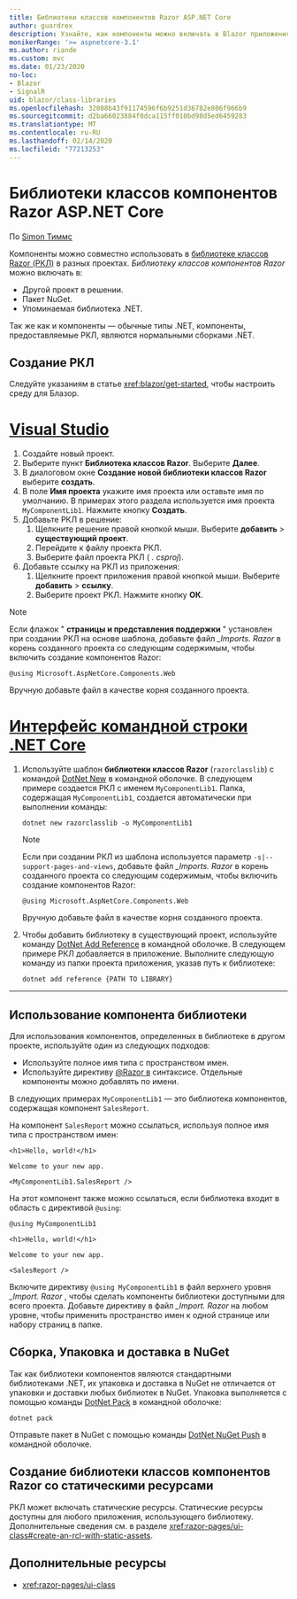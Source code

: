 ```yaml
---
title: Библиотеки классов компонентов Razor ASP.NET Core
author: guardrex
description: Узнайте, как компоненты можно включать в Blazor приложения из библиотеки внешних компонентов.
monikerRange: '>= aspnetcore-3.1'
ms.author: riande
ms.custom: mvc
ms.date: 01/23/2020
no-loc:
- Blazor
- SignalR
uid: blazor/class-libraries
ms.openlocfilehash: 32088b43f91174596f6b9251d36782e806f966b9
ms.sourcegitcommit: d2ba66023884f0dca115ff010bd98d5ed6459283
ms.translationtype: MT
ms.contentlocale: ru-RU
ms.lasthandoff: 02/14/2020
ms.locfileid: "77213253"
---
```

# <a name="aspnet-core-razor-components-class-libraries"></a>Библиотеки классов компонентов Razor ASP.NET Core

По [Simon Тиммс](https://github.com/stimms)

Компоненты можно совместно использовать в [библиотеке классов Razor (РКЛ)](xref:razor-pages/ui-class) в разных проектах. *Библиотеку классов компонентов Razor* можно включать в:

* Другой проект в решении.
* Пакет NuGet.
* Упоминаемая библиотека .NET.

Так же как и компоненты — обычные типы .NET, компоненты, предоставляемые РКЛ, являются нормальными сборками .NET.

## <a name="create-an-rcl"></a>Создание РКЛ

Следуйте указаниям в статье <xref:blazor/get-started>, чтобы настроить среду для Блазор.

# <a name="visual-studiotabvisual-studio"></a>[Visual Studio](#tab/visual-studio)

1. Создайте новый проект.
1. Выберите пункт **Библиотека классов Razor**. Выберите **Далее**.
1. В диалоговом окне **Создание новой библиотеки классов Razor** выберите **создать**.
1. В поле **Имя проекта** укажите имя проекта или оставьте имя по умолчанию. В примерах этого раздела используется имя проекта `MyComponentLib1`. Нажмите кнопку **Создать**.
1. Добавьте РКЛ в решение:
   1. Щелкните решение правой кнопкой мыши. Выберите **добавить** > **существующий проект**.
   1. Перейдите к файлу проекта РКЛ.
   1. Выберите файл проекта РКЛ ( *. csproj*).
1. Добавьте ссылку на РКЛ из приложения:
   1. Щелкните проект приложения правой кнопкой мыши. Выберите **добавить** > **ссылку**.
   1. Выберите проект РКЛ. Нажмите кнопку **ОК**.

> [!NOTE]
> Если флажок " **страницы и представления поддержки** " установлен при создании РКЛ на основе шаблона, добавьте файл *_Imports. Razor* в корень созданного проекта со следующим содержимым, чтобы включить создание компонентов Razor:
>
> ```razor
> @using Microsoft.AspNetCore.Components.Web
> ```
>
> Вручную добавьте файл в качестве корня созданного проекта.

# <a name="net-core-clitabnetcore-cli"></a>[Интерфейс командной строки .NET Core](#tab/netcore-cli)

1. Используйте шаблон **библиотеки классов Razor** (`razorclasslib`) с командой [DotNet New](/dotnet/core/tools/dotnet-new) в командной оболочке. В следующем примере создается РКЛ с именем `MyComponentLib1`. Папка, содержащая `MyComponentLib1`, создается автоматически при выполнении команды:

   ```dotnetcli
   dotnet new razorclasslib -o MyComponentLib1
   ```

   > [!NOTE]
   > Если при создании РКЛ из шаблона используется параметр `-s|--support-pages-and-views`, добавьте файл *_Imports. Razor* в корень созданного проекта со следующим содержимым, чтобы включить создание компонентов Razor:
   >
   > ```razor
   > @using Microsoft.AspNetCore.Components.Web
   > ```
   >
   > Вручную добавьте файл в качестве корня созданного проекта.

1. Чтобы добавить библиотеку в существующий проект, используйте команду [DotNet Add Reference](/dotnet/core/tools/dotnet-add-reference) в командной оболочке. В следующем примере РКЛ добавляется в приложение. Выполните следующую команду из папки проекта приложения, указав путь к библиотеке:

   ```dotnetcli
   dotnet add reference {PATH TO LIBRARY}
   ```

---

## <a name="consume-a-library-component"></a>Использование компонента библиотеки

Для использования компонентов, определенных в библиотеке в другом проекте, используйте один из следующих подходов:

* Используйте полное имя типа с пространством имен.
* Используйте директиву [\@Razor в](xref:mvc/views/razor#using) синтаксисе. Отдельные компоненты можно добавлять по имени.

В следующих примерах `MyComponentLib1` — это библиотека компонентов, содержащая компонент `SalesReport`.

На компонент `SalesReport` можно ссылаться, используя полное имя типа с пространством имен:

```razor
<h1>Hello, world!</h1>

Welcome to your new app.

<MyComponentLib1.SalesReport />
```

На этот компонент также можно ссылаться, если библиотека входит в область с директивой `@using`:

```razor
@using MyComponentLib1

<h1>Hello, world!</h1>

Welcome to your new app.

<SalesReport />
```

Включите директиву `@using MyComponentLib1` в файл верхнего уровня *_Import. Razor* , чтобы сделать компоненты библиотеки доступными для всего проекта. Добавьте директиву в файл *_Import. Razor* на любом уровне, чтобы применить пространство имен к одной странице или набору страниц в папке.

## <a name="build-pack-and-ship-to-nuget"></a>Сборка, Упаковка и доставка в NuGet

Так как библиотеки компонентов являются стандартными библиотеками .NET, их упаковка и доставка в NuGet не отличается от упаковки и доставки любых библиотек в NuGet. Упаковка выполняется с помощью команды [DotNet Pack](/dotnet/core/tools/dotnet-pack) в командной оболочке:

```dotnetcli
dotnet pack
```

Отправьте пакет в NuGet с помощью команды [DotNet NuGet Push](/dotnet/core/tools/dotnet-nuget-push) в командной оболочке.

## <a name="create-a-razor-components-class-library-with-static-assets"></a>Создание библиотеки классов компонентов Razor со статическими ресурсами

РКЛ может включать статические ресурсы. Статические ресурсы доступны для любого приложения, использующего библиотеку. Дополнительные сведения см. в разделе <xref:razor-pages/ui-class#create-an-rcl-with-static-assets>.

## <a name="additional-resources"></a>Дополнительные ресурсы

* <xref:razor-pages/ui-class>
